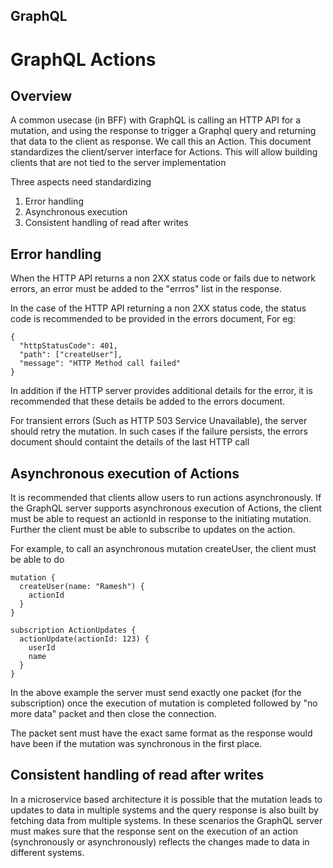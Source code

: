 GraphQL
-------

# GraphQL Actions 

## Overview

A common usecase (in BFF) with GraphQL is calling an HTTP API for a mutation,
and using the response to trigger a Graphql query and returning that data to
the client as response. We call this an Action. This document standardizes the
client/server interface for Actions. This will allow building clients that are
not tied to the server implementation

Three aspects need standardizing

1. Error handling
2. Asynchronous execution
3. Consistent handling of read after writes

## Error handling

When the HTTP API returns a non 2XX status code or fails due to network errors,
an error must be added to the "errros" list in the response.

In the case of the HTTP API returning a non 2XX status code, the status code
is recommended to be provided in the errors document, For eg:

```
{
  "httpStatusCode": 401,
  "path": ["createUser"],
  "message": "HTTP Method call failed"
}
```

In addition if the HTTP server provides additional details for the error,
it is recommended that these details be added to the errors document.

For transient errors (Such as HTTP 503 Service Unavailable), the server should
retry the mutation. In such cases if the failure persists, the errors document
should containt the details of the last HTTP call

## Asynchronous execution of Actions

It is recommended that clients allow users to run actions asynchronously. If
the GraphQL server supports asynchronous execution of Actions, the client must
be able to request an actionId in response to the initiating mutation. Further
the client must be able to subscribe to updates on the action.

For example, to call an asynchronous mutation createUser, the client must
be able to do

```
mutation {
  createUser(name: "Ramesh") {
    actionId
  }
}

subscription ActionUpdates {
  actionUpdate(actionId: 123) {
    userId
    name 
  }
}
```

In the above example the server must send exactly one packet (for the
subscription) once the execution of mutation is completed followed by "no more
data" packet and then close the connection.

The packet sent must have the exact same format as the response would have been
if the mutation was synchronous in the first place.

## Consistent handling of read after writes

In a microservice based architecture it is possible that the mutation leads to
updates to data in multiple systems and the query response is also built by
fetching data from multiple systems. In these scenarios the GraphQL server must
makes sure that the response sent on the execution of an action (synchronously
or asynchronously) reflects the changes made to data in different systems.
